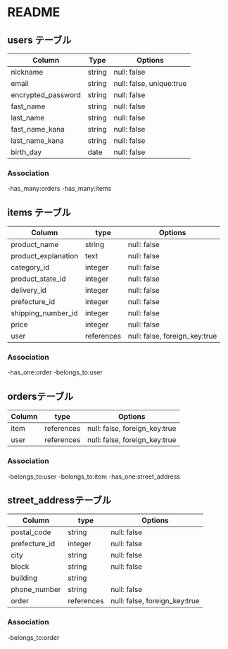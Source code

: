 # README

## users テーブル

| Column             | Type   | Options                   |
| -----------------  | -------| ------------------------- |
| nickname           | string | null: false               | <!-- ニックネイム-->
| email              | string | null: false, unique:true  | <!-- メール-->
| encrypted_password | string | null: false               | <!-- パスワード -->
| fast_name          | string | null: false               | <!-- 名字 -->
| last_name          | string | null: false               | <!-- 名前 -->
| fast_name_kana     | string | null: false               | <!-- 名字カナ -->
| last_name_kana     | string | null: false               | <!-- 名前カナ --> 
| birth_day          | date   | null: false               | <!-- 誕生日 -->

### Association
-has_many:orders
-has_many:items


## items テーブル

| Column              | type       | Options                      |
| ------------------- | -------    | -----------                  |
| product_name        | string     | null: false                  | <!-- 商品名 -->
| product_explanation | text       | null: false                  | <!-- 商品説明 -->
| category_id         | integer    | null: false                  | <!-- カテゴリー -->
| product_state_id    | integer    | null: false                  | <!-- 配送地域 -->
| delivery_id         | integer    | null: false                  | <!-- 商品状態 -->
| prefecture_id       | integer    | null: false                  | <!-- 配送料 -->
| shipping_number_id  | integer    | null: false                  | <!-- 配送日数 -->
| price               | integer    | null: false                  | <!-- 価格 -->
| user                | references | null: false, foreign_key:true| 

### Association
-has_one:order
-belongs_to:user


## ordersテーブル

| Column        | type       | Options                      |
| ------------- | ---------- | ---------------------------- |
| item          | references | null: false, foreign_key:true| 
| user          | references | null: false, foreign_key:true| 

### Association
-belongs_to:user
-belongs_to:item
-has_one:street_address

## street_addressテーブル

| Column        | type       | Options                      |
| ------------- | ---------- | ---------------------------- |
| postal_code   | string     | null: false                  | <!-- 郵便番号 -->
| prefecture_id | integer    | null: false                  | <!-- 都道府県 -->
| city          | string     | null: false                  | <!-- 市町村 -->
| block         | string     | null: false                  | <!-- 番地 -->
| building      | string     |                              | <!-- 建物 -->
| phone_number  | string     | null: false                  | <!-- 電話番号 -->
| order         | references | null: false, foreign_key:true| <!-- 注文 -->

### Association
-belongs_to:order